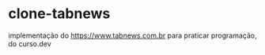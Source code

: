 # clone-tabnews

implementação do https://www.tabnews.com.br para praticar programação, do curso.dev
